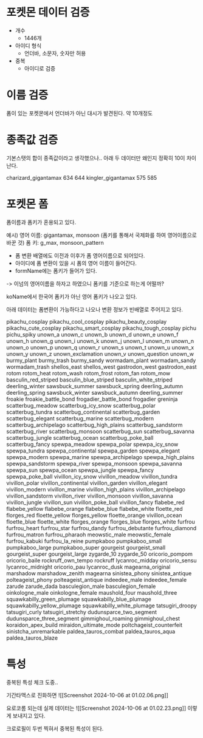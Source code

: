 
# 포켓몬 데이터 검증


- 개수
	- 1446개
- 아이디 형식
	- 언더바, 소문자, 숫자만 허용
- 중복
	- 아이디로 검증

# 이름 검증

폼이 있는 포켓몬에서 언더바가 아닌 대시가 발견된다. 약 10개정도

# 종족값 검증


기본스탯의 합이 종족값이라고 생각했으나..
아래 두 데이터만 왜인지 정확히 10이 차이난다.

charizard_gigantamax 634 644
kingler_gigantamax 575 585


# 포켓몬 폼

폼이름과 폼키가 혼용되고 있다.

예시)
영어 이름: gigantamax, monsoon (폼키를 통해서 국제화를 하여 영어이름으로 바꾼 것)
폼 키: g_max, monsoon_pattern

- 폼 변환 배열에도 이전과 이후가 폼 영어이름으로 되어있다.
- 아이디에 폼 변환이 있을 시 폼의 영어 이름이 들어간다.
- formName에는 폼키가 들어가 있다.

-> 이넘의 영어이름을 하자고 하였으니 폼키를 기준으로 하는게 어떨까?


koName에서 한국어 폼키가 아닌 영어 폼키가 나오고 있다.


아래 데이터는 폼변환이 가능하다고 나오나 변환 정보가 빈배열로 주어지고 있다.

pikachu_cosplay
pikachu_cool_cosplay
pikachu_beauty_cosplay
pikachu_cute_cosplay
pikachu_smart_cosplay
pikachu_tough_cosplay
pichu
pichu_spiky
unown_a
unown_c
unown_b
unown_d
unown_e
unown_f
unown_h
unown_g
unown_i
unown_k
unown_j
unown_l
unown_m
unown_n
unown_o
unown_p
unown_q
unown_r
unown_s
unown_t
unown_u
unown_x
unown_y
unown_z
unown_exclamation
unown_v
unown_question
unown_w
burmy_plant
burmy_trash
burmy_sandy
wormadam_plant
wormadam_sandy
wormadam_trash
shellos_east
shellos_west
gastrodon_west
gastrodon_east
rotom
rotom_heat
rotom_wash
rotom_frost
rotom_fan
rotom_mow
basculin_red_striped
basculin_blue_striped
basculin_white_striped
deerling_winter
sawsbuck_summer
sawsbuck_spring
deerling_autumn
deerling_spring
sawsbuck_winter
sawsbuck_autumn
deerling_summer
froakie
froakie_battle_bond
frogadier_battle_bond
frogadier
greninja
scatterbug_meadow
scatterbug_icy_snow
scatterbug_polar
scatterbug_tundra
scatterbug_continental
scatterbug_garden
scatterbug_elegant
scatterbug_marine
scatterbug_modern
scatterbug_archipelago
scatterbug_high_plains
scatterbug_sandstorm
scatterbug_river
scatterbug_monsoon
scatterbug_sun
scatterbug_savanna
scatterbug_jungle
scatterbug_ocean
scatterbug_poke_ball
scatterbug_fancy
spewpa_meadow
spewpa_polar
spewpa_icy_snow
spewpa_tundra
spewpa_continental
spewpa_garden
spewpa_elegant
spewpa_modern
spewpa_marine
spewpa_archipelago
spewpa_high_plains
spewpa_sandstorm
spewpa_river
spewpa_monsoon
spewpa_savanna
spewpa_sun
spewpa_ocean
spewpa_jungle
spewpa_fancy
spewpa_poke_ball
vivillon_icy_snow
vivillon_meadow
vivillon_tundra
vivillon_polar
vivillon_continental
vivillon_garden
vivillon_elegant
vivillon_modern
vivillon_marine
vivillon_high_plains
vivillon_archipelago
vivillon_sandstorm
vivillon_river
vivillon_monsoon
vivillon_savanna
vivillon_jungle
vivillon_sun
vivillon_poke_ball
vivillon_fancy
flabebe_red
flabebe_yellow
flabebe_orange
flabebe_blue
flabebe_white
floette_red
florges_red
floette_yellow
florges_yellow
floette_orange
vivillon_ocean
floette_blue
floette_white
florges_orange
florges_blue
florges_white
furfrou
furfrou_heart
furfrou_star
furfrou_dandy
furfrou_debutante
furfrou_diamond
furfrou_matron
furfrou_pharaoh
meowstic_male
meowstic_female
furfrou_kabuki
furfrou_la_reine
pumpkaboo
pumpkaboo_small
pumpkaboo_large
pumpkaboo_super
gourgeist
gourgeist_small
gourgeist_super
gourgeist_large
zygarde_10
zygarde_50
oricorio_pompom
oricorio_baile
rockruff_own_tempo
rockruff
lycanroc_midday
oricorio_sensu
lycanroc_midnight
oricorio_pau
lycanroc_dusk
magearna_original
marshadow
marshadow_zenith
magearna
sinistea_phony
sinistea_antique
polteageist_phony
polteageist_antique
indeedee_male
indeedee_female
zarude
zarude_dada
basculegion_male
basculegion_female
oinkologne_male
oinkologne_female
maushold_four
maushold_three
squawkabilly_green_plumage
squawkabilly_blue_plumage
squawkabilly_yellow_plumage
squawkabilly_white_plumage
tatsugiri_droopy
tatsugiri_curly
tatsugiri_stretchy
dudunsparce_two_segment
dudunsparce_three_segment
gimmighoul_roaming
gimmighoul_chest
koraidon_apex_build
miraidon_ultimate_mode
poltchageist_counterfeit
sinistcha_unremarkable
paldea_tauros_combat
paldea_tauros_aqua
paldea_tauros_blaze




# 특성

중복된 특성 체크 도중..

기간타맥스로 진화하면
![[Screenshot 2024-10-06 at 01.02.06.png]]

요로코롬 되는데
실제 데이터는 
![[Screenshot 2024-10-06 at 01.02.23.png]]
이렇게 보내지고 있다.

크로로필이 두번 찍혀서 중복된 특성이 된다.
